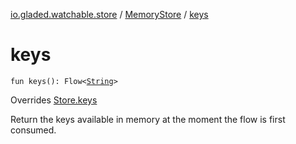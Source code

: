 [io.gladed.watchable.store](../index.md) / [MemoryStore](index.md) / [keys](./keys.md)

# keys

`fun keys(): Flow<`[`String`](https://kotlinlang.org/api/latest/jvm/stdlib/kotlin/-string/index.html)`>`

Overrides [Store.keys](../-store/keys.md)

Return the keys available in memory at the moment the flow is first consumed.

